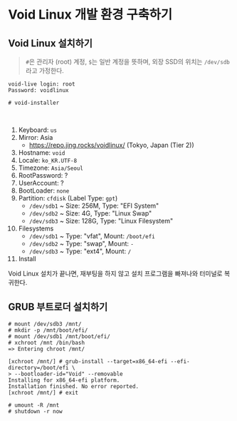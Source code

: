 # Void Linux 개발 환경 구축하기

## Void Linux 설치하기

> `#`은 관리자 (root) 계정, `$`는 일반 계정을 뜻하며, 외장 SSD의 위치는 `/dev/sdb`라고 가정한다.

```
void-live login: root
Password: voidlinux

# void-installer
```

<br />

1. Keyboard: `us`
2. Mirror: Asia
    - https://repo.jing.rocks/voidlinux/ (Tokyo, Japan (Tier 2))
3. Hostname: `void`
4. Locale: `ko_KR.UTF-8`
5. Timezone: `Asia/Seoul`
6. RootPassword: ?
7. UserAccount: ?
8. BootLoader: `none`
9. Partition: `cfdisk` (Label Type: `gpt`)
    - `/dev/sdb1` ~ Size: 256M, Type: "EFI System"
    - `/dev/sdb2` ~ Size: 4G, Type: "Linux Swap"
    - `/dev/sdb3` ~ Size: 128G, Type: "Linux Filesystem"
10. Filesystems
    - `/dev/sdb1` ~ Type: "vfat", Mount: `/boot/efi`
    - `/dev/sdb2` ~ Type: "swap", Mount: `-`
    - `/dev/sdb3` ~ Type: "ext4", Mount: `/`
11. Install

Void Linux 설치가 끝나면, 재부팅을 하지 않고 설치 프로그램을 빠져나와 터미널로 복귀한다.

## GRUB 부트로더 설치하기

```
# mount /dev/sdb3 /mnt/
# mkdir -p /mnt/boot/efi/
# mount /dev/sdb1 /mnt/boot/efi/
# xchroot /mnt /bin/bash
=> Entering chroot /mnt/
```

```
[xchroot /mnt/] # grub-install --target=x86_64-efi --efi-directory=/boot/efi \
> --bootloader-id="Void" --removable
Installing for x86_64-efi platform.
Installation finished. No error reported.
[xchroot /mnt/] # exit
```

```
# umount -R /mnt
# shutdown -r now
```
